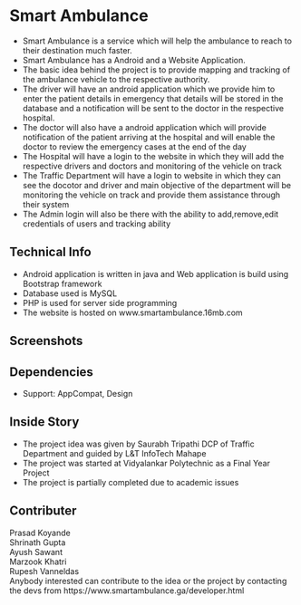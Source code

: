 <h1>Smart Ambulance</h1>
<ul>
<li>Smart Ambulance is a service which will help the ambulance to reach to their destination much faster.</li>
<li>Smart Ambulance has a Android and a Website Application.</li>
<li>The basic idea behind the project is to provide mapping and tracking of the ambulance vehicle to the respective authority.</li>
<li>The driver will have an android application which we provide him to enter the patient details in emergency that details will be stored in the database and a notification will be sent to the doctor in the respective hospital.</li>
<li>The doctor will also have a android application which will provide notification of the patient arriving at the hospital and will enable the doctor to review the emergency cases at the end of the day</li>
<li>The Hospital will have a login to the website in which they will add the respective drivers and doctors and monitoring of the vehicle on track</li>
<li>The Traffic Department will have a login to website in which they can see the docotor and driver and main objective of the department will be monitoring the vehicle on track and provide them assistance through their system</li>
<li>The Admin login will also be there with the ability to add,remove,edit credentials of users and tracking ability</li>
</ul>
<h2>Technical Info</h2>
<ul>
<li>Android application is written in java and Web application is build using Bootstrap framework </li>
<li>Database used is MySQL</li>
<li>PHP is used for server side programming</li>
<li>The website is hosted on www.smartambulance.16mb.com</li>  
</ul>
<h2>Screenshots</h2>
<h2>Dependencies</h2>
<ul>
  <li>Support: AppCompat, Design</li>
  </ul>
<h2>Inside Story</h2>
<ul>
<li>The project idea was given by Saurabh Tripathi DCP of Traffic Department and guided by L&T InfoTech Mahape</li>
<li>The project was started at Vidyalankar Polytechnic as a Final Year Project</li>
<li>The project is partially completed due to academic issues</li>
</ul>
<h2>Contributer</h2>
Prasad Koyande<br>
Shrinath Gupta<br>
Ayush Sawant<br>
Marzook Khatri<br>
Rupesh Vanneldas<br>
Anybody interested can contribute to the idea or the project by contacting the devs from https://www.smartambulance.ga/developer.html 

